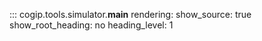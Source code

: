 ::: cogip.tools.simulator.__main__
    rendering:
      show_source: true
      show_root_heading: no
      heading_level: 1
